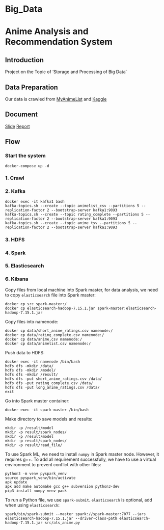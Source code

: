 # Big_Data

# Anime Analysis and Recommendation System

## Introduction
Project on the Topic of ‘Storage and Processing of Big Data’

## Data Preparation
Our data is crawled from [MyAnimeList](https://myanimelist.net/) and [Kaggle](https://www.kaggle.com/datasets/hernan4444/anime-recommendation-database-2020?select=rating_complete.csv&fbclid=IwAR37KBNhDMUmDlL2he0iLylicmXE4KjugeiNUarZjhUH-oqHNOtHkYVjvQ4)

## Document
[Slide](https://husteduvn-my.sharepoint.com/:p:/g/personal/khanh_ln200316_sis_hust_edu_vn/EVHZfF_BTQZOpt8AKefpUdcBLJ8hRu-4niXxZaTpanND0w?e=OCfdgz)
[Report](https://husteduvn-my.sharepoint.com/:w:/g/personal/khanh_ln200316_sis_hust_edu_vn/EenyblT4C-BKvOXZqb15Z6IBTnkAHUUl4gpxbqLCm0Z6ug?e=lR1RVr)

## Flow

### Start the system

```
docker-compose up -d
```
### 1. Crawl
### 2. Kafka
```
docker exec -it kafka1 bash
kafka-topics.sh --create --topic animelist_csv --partitions 5 --replication-factor 2 --bootstrap-server kafka1:9093 
kafka-topics.sh --create --topic rating_complete --partitions 5 --replication-factor 2 --bootstrap-server kafka1:9093 
kafka-topics.sh --create --topic anime_tsv --partitions 5 --replication-factor 2 --bootstrap-server kafka1:9093
```
### 3. HDFS
### 4. Spark
### 5. Elasticsearch
### 6. Kibana
Copy files from local machine into Spark master, for data analysis, we need to copy `elasticsearch` file into Spark master:
```
docker cp src spark-master:/
docker cp elasticsearch-hadoop-7.15.1.jar spark-master:elasticsearch-hadoop-7.15.1.jar
```

Copy files into namenode:
```
docker cp data/short_anime_ratings.csv namenode:/
docker cp data/rating_complete.csv namenode:/
docker cp data/anime.csv namenode:/
docker cp data/animelist.csv namenode:/
```

Push data to HDFS:
```
docker exec -it namenode /bin/bash
hdfs dfs -mkdir /data/
hdfs dfs -mkdir /model/
hdfs dfs -mkdir /result/
hdfs dfs -put short_anime_ratings.csv /data/
hdfs dfs -put rating_complete.csv /data/
hdfs dfs -put long_anime_ratings.csv /data/
exit
```

Go into Spark master container:
```
docker exec -it spark-master /bin/bash
```

Make directory to save models and results:
```
mkdir -p /result/model
mkdir -p result/spark_nodes/
mkdir -p /result/model
mkdir -p result/spark_nodes/
mkdir -p result/read_file/
```

To use Spark ML, we need to install `numpy` in Spark master node. However, it requires g++. To add all requirement successfully, we have to use a virtual environment to prevent conflict with other files:
```
python3 -m venv pyspark_venv
source pyspark_venv/bin/activate
apk update
apk add make automake gcc g++ subversion python3-dev
pip3 install numpy venv-pack
```

To run a Python file, we use `spark-submit`. `elasticsearch` is optional, add when using `elasticsearch`:
```
spark/bin/spark-submit --master spark://spark-master:7077 --jars elasticsearch-hadoop-7.15.1.jar --driver-class-path elasticsearch-hadoop-7.15.1.jar src/als_anime.py
```
